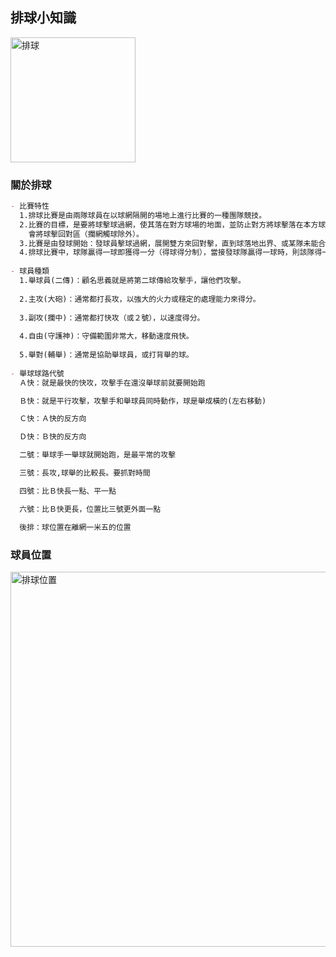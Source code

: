 ## 排球小知識 
<img src = "https://www.conti.com.tw/UploadFile/GoodPic/144315154322971_big.jpg" width="200" alt="排球"/>


### 關於排球

```markdown
- 比賽特性
  1.排球比賽是由兩隊球員在以球網隔開的場地上進行比賽的一種團隊競技。
  2.比賽的目標，是要將球擊球過網，使其落在對方球場的地面，並防止對方將球擊落在本方球場地面，每隊有三次機
    會將球擊回對區（攔網觸球除外）。
  3.比賽是由發球開始：發球員擊球過網，展開雙方來回對擊，直到球落地出界、或某隊未能合法將球擊回對區為止。
  4.排球比賽中，球隊贏得一球即獲得一分（得球得分制），當接發球隊贏得一球時，則該隊得一分並得到發球權。
  
- 球員種類
  1.舉球員(二傳)：顧名思義就是將第二球傳給攻擊手，讓他們攻擊。
    
  2.主攻(大砲)：通常都打長攻，以強大的火力或穩定的處理能力來得分。
  
  3.副攻(攔中)：通常都打快攻（或２號），以速度得分。
  
  4.自由(守護神)：守備範圍非常大，移動速度飛快。
  
  5.舉對(輔舉)：通常是協助舉球員，或打背舉的球。
  
- 舉球球路代號
  Ａ快：就是最快的快攻，攻擊手在還沒舉球前就要開始跑

  Ｂ快：就是平行攻擊，攻擊手和舉球員同時動作，球是舉成橫的(左右移動)

  Ｃ快：Ａ快的反方向

  Ｄ快：Ｂ快的反方向

  二號：舉球手一舉球就開始跑，是最平常的攻擊

  三號：長攻,球舉的比較長。要抓對時間

  四號：比Ｂ快長一點、平一點

  六號：比Ｂ快更長，位置比三號更外面一點

  後排：球位置在離網一米五的位置
```

### 球員位置
  <img src = "https://lh3.googleusercontent.com/proxy/94-cDau5ofSj5IiZgk4j3_mYfwlW2bEcid4klaIat9wOXEws46keF3WJdnmetgPiNFH8tNwJCLaHZkcuvc_1Y7HAjhy1slylUNqPk5yu-gEM35siboFwRYVbbK7xRaz-1pTqfa3Z1CNfG_8Qgr_vkvBcaurfc2L_VNlUnUXd4XQ" width="600" alt="排球位置"/>
  
  

